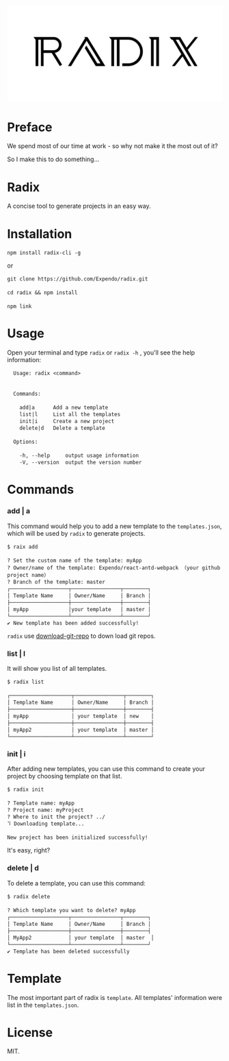 ![Radix Logo](./radix.png)

# Preface
 We spend most of our time at work - so why not make it the most out of it?

 So I make this  to do something...


# Radix
A concise tool to generate projects in an easy way.

# Installation
```
npm install radix-cli -g
```
or
```
git clone https://github.com/Expendo/radix.git

cd radix && npm install

npm link
```

# Usage
Open your terminal and type `radix` or `radix -h` , you'll see the help information:
```
  Usage: radix <command>


  Commands:

    add|a      Add a new template
    list|l     List all the templates
    init|i     Create a new project
    delete|d   Delete a template

  Options:

    -h, --help     output usage information
    -V, --version  output the version number
```


# Commands
### add | a
This command would help you to add a new template to the `templates.json`, which will be used by `radix` to generate projects.
```
$ raix add

? Set the custom name of the template: myApp
? Owner/name of the template: Expendo/react-antd-webpack （your github project name）
? Branch of the template: master
┌───────────────────┬────────────────┬────────┐
│ Template Name     │ Owner/Name     │ Branch │
├───────────────────┼────────────────┼────────┤
│ myApp             │your template   │ master │
└───────────────────┴────────────────┴────────┘
✔ New template has been added successfully!
```
`radix` use [download-git-repo](https://github.com/flipxfx/download-git-repo) to down load git repos.

### list | l
It will show you list of all templates.
```
$ radix list

┌────────────────────┬────────────────┬────────┐
│ Template Name      │ Owner/Name     │ Branch │
├────────────────────┼────────────────┼────────┤
│ myApp              │ your template  │ new    │
├────────────────────┼────────────────┼────────┤
│ myApp2             │ your template  │ master │
└────────────────────┴────────────────┴────────┘
```

### init | i
After adding new templates, you can use this command to create your  project by choosing template on that list.
```
$ radix init

? Template name: myApp
? Project name: myProject
? Where to init the project? ../
⠹ Downloading template...

New project has been initialized successfully!
```

It's easy, right?

### delete | d
To delete a template, you can use this command:
```
$ radix delete

? Which template you want to delete? myApp
┌───────────────────┬────────────────┬────────┐
│ Template Name     │ Owner/Name     │ Branch │
├───────────────────┼────────────────┼────────┤
│ MyApp2            │ your template  │ master  │
└───────────────────┴────────────────┴────────┘
✔ Template has been deleted successfully
```

# Template
The most important part of radix is `template`. All templates' information were list in the `templates.json`.


# License
MIT.
